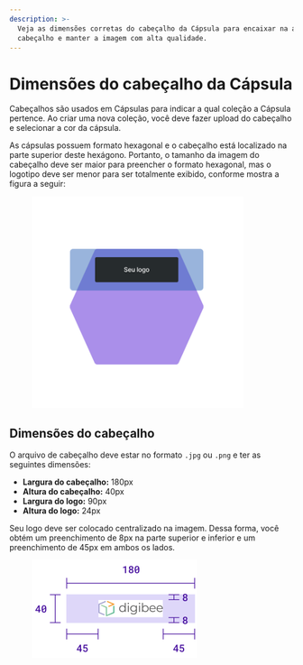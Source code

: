 ```yaml
---
description: >-
  Veja as dimensões corretas do cabeçalho da Cápsula para encaixar na área do
  cabeçalho e manter a imagem com alta qualidade.
---
```


# Dimensões do cabeçalho da Cápsula

Cabeçalhos são usados ​​em Cápsulas para indicar a qual coleção a Cápsula pertence. Ao criar uma nova coleção, você deve fazer upload do cabeçalho e selecionar a cor da cápsula.

As cápsulas possuem formato hexagonal e o cabeçalho está localizado na parte superior deste hexágono. Portanto, o tamanho da imagem do cabeçalho deve ser maior para preencher o formato hexagonal, mas o logotipo deve ser menor para ser totalmente exibido, conforme mostra a figura a seguir:

<figure><img src="../../../../.gitbook/assets/cabeçalho- cápsula.png" alt="Representação do símbolo de uma Cápsula para ilustrar a posição do cabeçalho no hexágono." width="375"><figcaption></figcaption></figure>

## Dimensões do cabeçalho

O arquivo de cabeçalho deve estar no formato `.jpg` ou `.png` e ter as seguintes dimensões:

* **Largura do cabeçalho:** 180px
* **Altura do cabeçalho:** 40px
* **Largura do logo:** 90px
* **Altura do logo:** 24px

Seu logo deve ser colocado centralizado na imagem. Dessa forma, você obtém um preenchimento de 8px na parte superior e inferior e um preenchimento de 45px em ambos os lados.

<figure><img src="../../../../.gitbook/assets/dimensões-cabeçalho.png" alt="Dimensões do cabeçalho, incluindo largura, altura e espaçamento interno (padding)." width="293"><figcaption></figcaption></figure>
